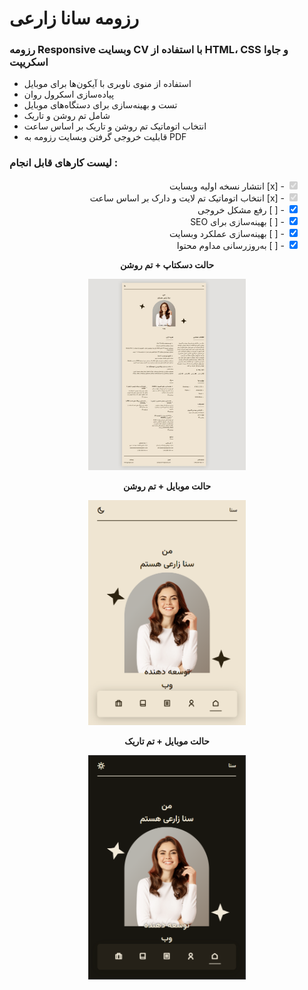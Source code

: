 
# رزومه سانا زارعی
### رزومه Responsive وبسایت CV با استفاده از HTML، CSS و جاوا اسکریپت

- استفاده از منوی ناوبری با آیکون‌ها برای موبایل
- پیاده‌سازی اسکرول روان
- تست و بهینه‌سازی برای دستگاه‌های موبایل
- شامل تم روشن و تاریک
- انتخاب اتوماتیک تم روشن و تاریک بر اساس ساعت
- قابلیت خروجی گرفتن وبسایت رزومه به PDF
  
 ### لیست کارهای قابل انجام :
<ul style="list-style-type:none;" dir="rtl">
    <li><input type="checkbox" checked disabled> - [x] انتشار نسخه اولیه وبسایت </li>
  <li><input type="checkbox" checked disabled> - [x] انتخاب اتوماتیک تم لایت و دارک بر اساس ساعت </li>
    <li><input type="checkbox" checked> - [ ] رفع مشکل خروجی </li>
    <li><input type="checkbox" checked> - [ ] بهینه‌سازی برای SEO </li>
    <li><input type="checkbox" checked> - [ ] بهینه‌سازی عملکرد وبسایت </li>
    <li><input type="checkbox" checked> - [ ] به‌روزرسانی مداوم محتوا </li>
</ul>

<p align="center">
  <strong>حالت دسکتاپ + تم روشن</strong>
</p>

<p align="center">
  <img src="Screenshot/ScreenShot1.jpg" width="50%" alt="حالت دسکتاپ + تم روشن">
</p>

<p align="center">
  <strong>حالت موبایل + تم روشن</strong>
</p>

<p align="center">
  <img src="Screenshot/ScreenShot2.png" width="50%" alt="حالت موبایل + تم روشن">
</p>

<p align="center">
  <strong>حالت موبایل + تم تاریک</strong>
</p>

<p align="center">
  <img src="Screenshot/ScreenShot3.png" width="50%" alt="حالت موبایل + تم تاریک">
</p>
